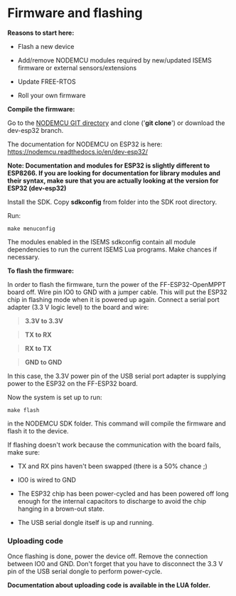 # Firmware and flashing

**Reasons to start here:** 

* Flash a new device

* Add/remove NODEMCU modules required by new/updated ISEMS firmware or external sensors/extensions

* Update FREE-RTOS

* Roll your own firmware

**Compile the firmware:**

Go to the [NODEMCU GIT directory](https://github.com/nodemcu/nodemcu-firmware/tree/dev-esp32) and clone ('**git clone**') or download the dev-esp32 branch. 

The documentation for NODEMCU on ESP32 is here: https://nodemcu.readthedocs.io/en/dev-esp32/

**Note: Documentation and modules for ESP32 is slightly different to ESP8266. If you are looking for documentation for library modules and their syntax, make sure that you are actually looking at the version for ESP32 (dev-esp32)**  

Install the SDK. Copy **sdkconfig** from folder into the SDK root directory.

Run:

`make menuconfig`

The modules enabled in the ISEMS sdkconfig contain all module dependencies to run the current ISEMS Lua programs.
Make chances if necessary.

**To flash the firmware:**

In order to flash the firmware, turn the power of the FF-ESP32-OpenMPPT
board off.  Wire pin IO0 to GND with a jumper cable. This will put the ESP32 chip in
flashing mode when it is powered up again. Connect a serial port adapter (3.3 V logic level) to the board and wire:

> **3.3V to 3.3V**

>**TX to RX**

>**RX to TX** 

>**GND to GND** 

In this case, the 3.3V power pin of the USB serial port adapter is supplying power to the ESP32 on the FF-ESP32 board.


Now the system is set up to run: 

`make flash`

in the NODEMCU SDK folder. This command will compile the firmware and flash it to the device.

If flashing doesn't work because the communication with the board fails, make sure:

* TX and RX pins haven't been swapped (there is a 50% chance ;)

* IO0 is wired to GND

* The ESP32 chip has been power-cycled and has been powered off long enough for the internal capacitors to discharge to avoid the chip hanging in a brown-out state.

* The USB serial dongle itself is up and running.

### Uploading code

Once flashing is done, power the device off. Remove the connection between IO0 and GND. Don't forget that you have to disconnect the 3.3 V pin of the USB serial dongle to perform power-cycle.

**Documentation about uploading code is available in the LUA folder.**

